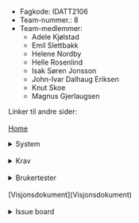 - Fagkode: IDATT2106
- Team-nummer.: 8
- Team-medlemmer:
  - Adele Kjølstad
  - Emil Slettbakk
  - Helene Nordby
  - Helle Rosenlind
  - Isak Søren Jonsson
  - John-Ivar Dalhaug Eriksen
  - Knut Skoe
  - Magnus Gjerlaugsen

Linker til andre sider:<br><br>
[Home](Home)<br>


</details>
 <details><summary>System</summary>
 [Arkitektur](System/Arkitektur)<br>
 [Prosjektstruktur](System/Prosjektstruktur)<br>
 [Klassediagram](System/Klassediagram)<br>
 [Servertjenester](System/Servertjenester)<br>
 [Databasemodell](System/Databasemodell)<br>
 [Kildekode](System/Kildekode)<br>
 [Innstallasjon](System/Innstallasjon)<br>
 [CI og testing](System/CI-og-testing)<br>
 [Sikkerhet](System/Sikkerhet)<br>
</details>
<br>
</details>
 <details><summary>Krav</summary>
 <details><summary>User Stories</summary>
 [User story 1](Krav/User-stories/User-story-01)<br>
 [User story 2](Krav/User-stories/User-story-02)<br>
 [User story 3](Krav/User-stories/User-story-03)<br>
 [User story 4](Krav/User-stories/User-story-04)<br>
 [User story 5](Krav/User-stories/User-story-05)<br>
 [User story 6](Krav/User-stories/User-story-06)<br>
 [User story 7](Krav/User-stories/User-story-07)<br>
 [User story 8](Krav/User-stories/User-story-08)<br>
 [User story 9](Krav/User-stories/User-story-09)<br>
 </details>
 [Domenemodell](Krav/Domenemodell)<br>
</details>
<br>
 <details><summary>Brukertester</summary>
 [Wireframe 01](Brukertester/Wireframe-01)<br>
 [Wireframe 02](Brukertester/Wireframe-02)<br>
 [Wireframe 03](Brukertester/Wireframe-03)<br>
 [MVP 01](Brukertester/MVP-01)<br>
 [MVP 02](Brukertester/MVP-02)<br>
 </details>
<br>
[Visjonsdokument](Visjonsdokument)<br>
</details>
<br>
 <details><summary>Issue board</summary>
 <details><summary>Sprint 1</summary>
 [Dag 1](Issue-board/Sprint-1/Dag-01)<br>
 [Dag 2](Issue-board/Sprint-1/Dag-02)<br>
 [Dag 3](Issue-board/Sprint-1/Dag-03)<br>
 [Dag 4](Issue-board/Sprint-1/Dag-04)<br>
 [Dag 5](Issue-board/Sprint-1/Dag-05)<br>
 [Dag 6](Issue-board/Sprint-1/Dag-06)<br>
 [Dag 7](Issue-board/Sprint-1/Dag-07)<br>
 [Dag 8](Issue-board/Sprint-1/Dag-08)<br>
 </details>
 <details><summary>Sprint 2</summary>
 [Dag 1](Issue-board/Sprint-2/Dag-01)<br>
 [Dag 2](Issue-board/Sprint-2/Dag-02)<br>
 [Dag 3](Issue-board/Sprint-2/Dag-03)<br>
 [Dag 4](Issue-board/Sprint-2/Dag-04)<br>
 [Dag 5](Issue-board/Sprint-2/Dag-05)<br>
 [Dag 6](Issue-board/Sprint-2/Dag-06)<br>
</details>
